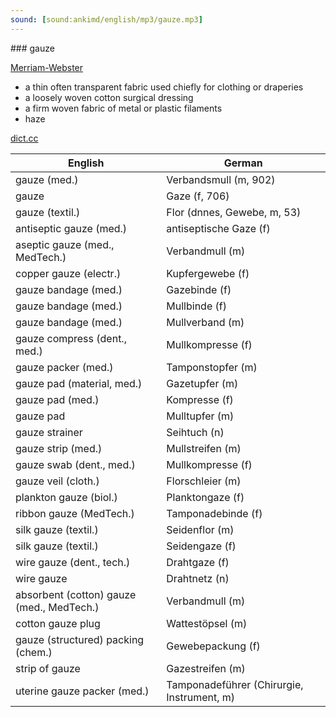 ```yaml
---
sound: [sound:ankimd/english/mp3/gauze.mp3]
---
```


\### gauze

[Merriam-Webster](https://www.merriam-webster.com/dictionary/gauze)

- a thin often transparent fabric used chiefly for clothing or draperies
- a loosely woven cotton surgical dressing
- a firm woven fabric of metal or plastic filaments
- haze

[dict.cc](https://www.dict.cc/gauze)

| English        | German       |
| -------------- | ------------ |
| gauze (med.) | Verbandsmull (m, 902) |
| gauze | Gaze (f, 706) |
| gauze (textil.) | Flor (dnnes, Gewebe, m, 53) |
| antiseptic gauze (med.) | antiseptische Gaze (f) |
| aseptic gauze (med., MedTech.) | Verbandmull (m) |
| copper gauze (electr.) | Kupfergewebe (f) |
| gauze bandage (med.) | Gazebinde (f) |
| gauze bandage (med.) | Mullbinde (f) |
| gauze bandage (med.) | Mullverband (m) |
| gauze compress (dent., med.) | Mullkompresse (f) |
| gauze packer (med.) | Tamponstopfer (m) |
| gauze pad (material, med.) | Gazetupfer (m) |
| gauze pad (med.) | Kompresse (f) |
| gauze pad | Mulltupfer (m) |
| gauze strainer | Seihtuch (n) |
| gauze strip (med.) | Mullstreifen (m) |
| gauze swab (dent., med.) | Mullkompresse (f) |
| gauze veil (cloth.) | Florschleier (m) |
| plankton gauze (biol.) | Planktongaze (f) |
| ribbon gauze (MedTech.) | Tamponadebinde (f) |
| silk gauze (textil.) | Seidenflor (m) |
| silk gauze (textil.) | Seidengaze (f) |
| wire gauze (dent., tech.) | Drahtgaze (f) |
| wire gauze | Drahtnetz (n) |
| absorbent (cotton) gauze (med., MedTech.) | Verbandmull (m) |
| cotton gauze plug | Wattestöpsel (m) |
| gauze (structured) packing (chem.) | Gewebepackung (f) |
| strip of gauze | Gazestreifen (m) |
| uterine gauze packer (med.) | Tamponadeführer (Chirurgie, Instrument, m) |
